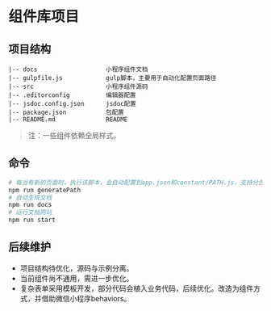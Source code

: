 # 组件库项目

## 项目结构
```
|-- docs                   小程序组件文档
|-- gulpfile.js            gulp脚本，主要用于自动化配置页面路径
|-- src                    小程序组件源码
|-- .editorconfig          编辑器配置
|-- jsdoc.config.json      jsdoc配置
|-- package.json           包配置
|-- README.md              README
```

> 注：一些组件依赖全局样式。

## 命令
```bash
# 每当有新的页面时，执行该脚本，会自动配置到app.json和constant/PATH.js，支持分包
npm run generatePath
# 自动生成文档
npm run docs
# 运行文档网站
npm run start
```

## 后续维护
- 项目结构待优化，源码与示例分离。
- 当前组件尚不通用，需进一步优化。
- 复杂表单采用模板开发，部分代码会植入业务代码，后续优化。改造为组件方式，并借助微信小程序behaviors。
